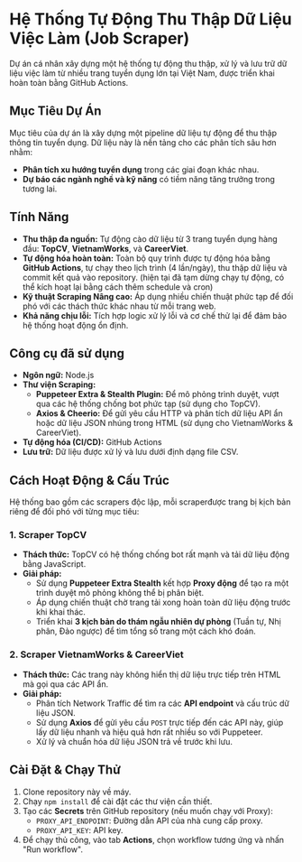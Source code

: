 # Hệ Thống Tự Động Thu Thập Dữ Liệu Việc Làm (Job Scraper)

Dự án cá nhân xây dựng một hệ thống tự động thu thập, xử lý và lưu trữ dữ liệu việc làm từ nhiều trang tuyển dụng lớn tại Việt Nam, được triển khai hoàn toàn bằng GitHub Actions.

## Mục Tiêu Dự Án

Mục tiêu của dự án là xây dựng một pipeline dữ liệu tự động để thu thập thông tin tuyển dụng. Dữ liệu này là nền tảng cho các phân tích sâu hơn nhằm:
- **Phân tích xu hướng tuyển dụng** trong các giai đoạn khác nhau.
- **Dự báo các ngành nghề và kỹ năng** có tiềm năng tăng trưởng trong tương lai.

## Tính Năng 

- **Thu thập đa nguồn:** Tự động cào dữ liệu từ 3 trang tuyển dụng hàng đầu: **TopCV**, **VietnamWorks**, và **CareerViet**.
- **Tự động hóa hoàn toàn:** Toàn bộ quy trình được tự động hóa bằng **GitHub Actions**, tự chạy theo lịch trình (4 lần/ngày), thu thập dữ liệu và commit kết quả vào repository. (hiện tại đã tạm dừng chạy tự động, có thể kích hoạt lại bằng cách thêm schedule và cron)
- **Kỹ thuật Scraping Nâng cao:** Áp dụng nhiều chiến thuật phức tạp để đối phó với các thách thức khác nhau từ mỗi trang web.
- **Khả năng chịu lỗi:** Tích hợp logic xử lý lỗi và cơ chế thử lại để đảm bảo hệ thống hoạt động ổn định.

## Công cụ đã sử dụng

- **Ngôn ngữ:** Node.js
- **Thư viện Scraping:**
  - **Puppeteer Extra & Stealth Plugin:** Để mô phỏng trình duyệt, vượt qua các hệ thống chống bot phức tạp (sử dụng cho TopCV).
  - **Axios & Cheerio:** Để gửi yêu cầu HTTP và phân tích dữ liệu API ẩn hoặc dữ liệu JSON nhúng trong HTML (sử dụng cho VietnamWorks & CareerViet).
- **Tự động hóa (CI/CD):** GitHub Actions
- **Lưu trữ:** Dữ liệu được xử lý và lưu dưới định dạng file CSV.

## Cách Hoạt Động & Cấu Trúc

Hệ thống bao gồm các scrapers độc lập, mỗi scraperđược trang bị kịch bản riêng để đối phó với từng mục tiêu:

### 1. Scraper TopCV
- **Thách thức:** TopCV có hệ thống chống bot rất mạnh và tải dữ liệu động bằng JavaScript.
- **Giải pháp:**
  - Sử dụng **Puppeteer Extra Stealth** kết hợp **Proxy động** để tạo ra một trình duyệt mô phỏng không thể bị phân biệt.
  - Áp dụng chiến thuật chờ trang tải xong hoàn toàn dữ liệu động trước khi khai thác.
  - Triển khai **3 kịch bản do thám ngẫu nhiên dự phòng** (Tuần tự, Nhị phân, Đảo ngược) để tìm tổng số trang một cách khó đoán.

### 2. Scraper VietnamWorks & CareerViet
- **Thách thức:** Các trang này không hiển thị dữ liệu trực tiếp trên HTML mà gọi qua các API ẩn.
- **Giải pháp:**
  - Phân tích Network Traffic để tìm ra các **API endpoint** và cấu trúc dữ liệu JSON.
  - Sử dụng **Axios** để gửi yêu cầu `POST` trực tiếp đến các API này, giúp lấy dữ liệu nhanh và hiệu quả hơn rất nhiều so với Puppeteer.
  - Xử lý và chuẩn hóa dữ liệu JSON trả về trước khi lưu.

## Cài Đặt & Chạy Thử

1.  Clone repository này về máy.
2.  Chạy `npm install` để cài đặt các thư viện cần thiết.
3.  Tạo các **Secrets** trên GitHub repository (nếu muốn chạy với Proxy):
    - `PROXY_API_ENDPOINT`: Đường dẫn API của nhà cung cấp proxy.
    - `PROXY_API_KEY`: API key.
4.  Để chạy thủ công, vào tab **Actions**, chọn workflow tương ứng và nhấn "Run workflow".

